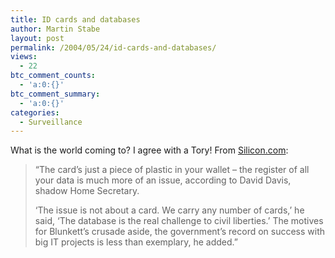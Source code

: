 ```yaml
---
title: ID cards and databases
author: Martin Stabe
layout: post
permalink: /2004/05/24/id-cards-and-databases/
views:
  - 22
btc_comment_counts:
  - 'a:0:{}'
btc_comment_summary:
  - 'a:0:{}'
categories:
  - Surveillance
---
```

What is the world coming to? I agree with a Tory! From [Silicon.com][1]:

> &#8220;The card&#8217;s just a piece of plastic in your wallet &#8211; the register of all your data is much more of an issue, according to David Davis, shadow Home Secretary.
> 
> &#8216;The issue is not about a card. We carry any number of cards,&#8217; he said, &#8216;The database is the real challenge to civil liberties.&#8217; The motives for Blunkett&#8217;s crusade aside, the government&#8217;s record on success with big IT projects is less than exemplary, he added.&#8221;

 [1]: http://hardware.silicon.com/storage/0,39024649,39120828,00.htm?nl=d20040524